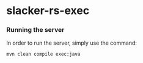 # slacker-rs-exec


### Running the server
In order to run the server, simply use the command:
```
mvn clean compile exec:java
```
